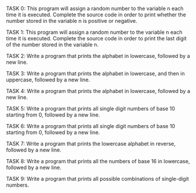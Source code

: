 TASK 0: This program will assign a random number to the variable n each time it is executed. Complete the source code in order to print whether the number stored in the variable n is positive or negative.



TASK 1: This program will assign a random number to the variable n each time it is executed. Complete the source code in order to print the last digit of the number stored in the variable n.



TASK 2: Write a program that prints the alphabet in lowercase, followed by a new line.



TASK 3: Write a program that prints the alphabet in lowercase, and then in uppercase, followed by a new line.



TASK 4: Write a program that prints the alphabet in lowercase, followed by a new line.



TASK 5: Write a program that prints all single digit numbers of base 10 starting from 0, followed by a new line.



TASK 6: Write a program that prints all single digit numbers of base 10 starting from 0, followed by a new line.



TASK 7: Write a program that prints the lowercase alphabet in reverse, followed by a new line.



TASK 8: Write a program that prints all the numbers of base 16 in lowercase, followed by a new line.



TASK 9: Write a program that prints all possible combinations of single-digit numbers.
